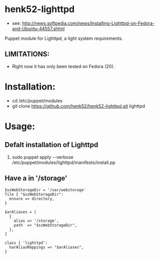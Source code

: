 henk52-lighttpd
===============

* see: http://news.softpedia.com/news/Installing-Lighttpd-on-Fedora-and-Ubuntu-44557.shtml

Puppet module for Lighttpd, a light system requirements.


## LIMITATIONS:
* Right now it has only been tested on Fedora (20).


# Installation:
* cd /etc/puppet/modules
* git clone https://github.com/henk52/henk52-lighttpd.git lighttpd


# Usage:

## Defalt installation of Lighttpd

1. sudo puppet apply --verbose /etc/puppet/modules/lighttpd/manifests/install.pp


## Have a in '/storage'

```
$szWebStorageDir = '/var/webstorage'
file { "$szWebStorageDir":
  ensure => directory,
}

$arAliases = [
  { 
    alias => '/storage',
    path  => "$szWebStorageDir",
  },
]

class { 'lighttpd':
  harAliasMappings => "$arAliases",
}
```

